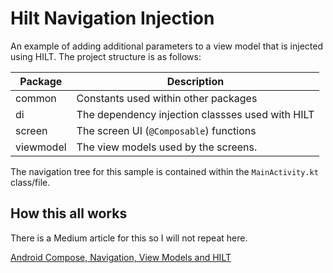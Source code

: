 # Hilt Navigation Injection

An example of adding additional parameters to a view model that is injected using HILT. The project
structure is as follows:

| Package | Description|
|---------|------------|
| common  | Constants used within other packages|
| di| The dependency injection classses used with HILT|
| screen | The screen UI (```@Composable```) functions |
| viewmodel | The view models used by the screens.|

The navigation tree for this sample is contained within the ```MainActivity.kt``` class/file.

## How this all works

There is a Medium article for this so I will not repeat here.

[Android Compose, Navigation, View Models and HILT](https://medium.com/p/c824541bd8e)
